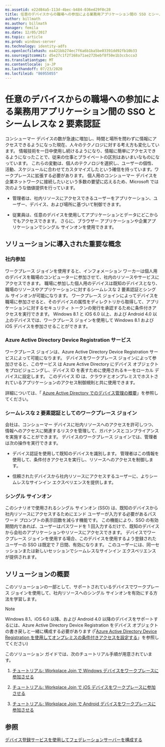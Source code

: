 ```yaml
---
ms.assetid: e22d84a5-113d-4bec-b484-036ed29f0c28
title: 任意のデバイスからの職場への参加による業務用アプリケーション間の SSO とシームレスな 2 要素認証
author: billmath
ms.author: billmath
manager: femila
ms.date: 12/05/2017
ms.topic: article
ms.prod: windows-server
ms.technology: identity-adfs
ms.openlocfilehash: ea421bb274ec7f6a6b1ba5be03391dd92fb10b33
ms.sourcegitcommit: d5e27c1f2f168a71ae272bebf8f50e1b3ccbcca3
ms.translationtype: MT
ms.contentlocale: ja-JP
ms.lasthandoff: 07/23/2020
ms.locfileid: "86955055"
---
```

# <a name="join-to-workplace-from-any-device-for-sso-and-seamless-second-factor-authentication-across-company-applications"></a>任意のデバイスからの職場への参加による業務用アプリケーション間の SSO とシームレスな 2 要素認証



コンシューマー デバイスの数が急速に増加し、時間と場所を問わずに情報にアクセスできるようになった現在、人々のテクノロジに対する考え方も変化しています。 情報技術を一日中使用し続けるようになり、情報に簡単にアクセスできるようになったことで、従来の仕事とプライベートの区別はあいまいなものになっています。 これらの変動は、個人のテクノロジを選択し、ユーザーの個性、活動、スケジュールに合わせてカスタマイズしたという確信を持っています。ワークプレースに拡張する必要があります。 個人用のコンシューマー デバイスを企業ネットワークに接続したいという多数の要望に応えるため、Microsoft では次のような価値提供を行っています。

-   管理者は、社内リソースにアクセスできるユーザーをアプリケーション、ユーザー、デバイス、および場所に基づいて制御できます。

-   従業員は、任意のデバイスを使用してアプリケーションとデータにどこからでもアクセスできます。 さらに、ブラウザー アプリケーションや企業アプリケーションでシングル サインオンを使用できます。

## <a name="key-concepts-introduced-in-the-solution"></a>ソリューションに導入された重要な概念

### <a name="workplace-join"></a>社内参加
ワークプレース ジョインを使用すると、インフォメーション ワーカーは個人用のデバイスを職場のコンピューターに参加させて、社内のリソースやサービスにアクセスできます。 職場に参加した個人用のデバイスは既知のデバイスとなり、職場のリソースやアプリケーションに対するシームレスな 2 要素認証とシングル サインオンが可能になります。 ワークプレース ジョインによってデバイスを職場に参加させると、そのデバイスの属性をディレクトリから取得して、アプリケーションに対するセキュリティ トークンの発行を承認するために条件付きアクセスを実行できます。 Windows 8.1 と iOS 6.0 以上、および Android 4.0 以上のデバイスでは、ワークプレース ジョインを使用して Windows 8.1 および iOS デバイスを参加させることができます。

### <a name="azure-active-directory-device-registration-service"></a><a name="BKMK_DRS"></a>Azure Active Directory Device Registration サービス
ワークプレース ジョインは、Azure Active Directory Device Registration サービスによって可能になります。 デバイスをワークプレース ジョインによって参加させると、このサービス は Azure Active Directory にデバイス オブジェクトをプロビジョニングし、デバイス ID を表すために使用されるキーをローカル デバイスに設定します。 このデバイス ID は、クラウドとオンプレミスでホストされているアプリケーションのアクセス制御規則と共に使用できます。

詳細については、「 [Azure Active Directory でのデバイス管理の概要](/azure/active-directory/device-management-introduction)」を参照してください。

### <a name="workplace-join-as-a-seamless-second-factor-authentication"></a>シームレスな 2 要素認証としてのワークプレース ジョイン
会社は、コンシューマー デバイスに社内リソースへのアクセスを許可しつつ、情報へのアクセスに関連するリスクを管理して、ガバナンスとコンプライアンスを実施することができます。 デバイスのワークプレース ジョインでは、管理者は次の操作を実行できます。

-   デバイス認証を使用して既知のデバイスを識別します。 管理者はこの情報を使用して、条件付きアクセスを実行し、リソースへのアクセスを制御します。

-   信頼されたデバイスから社内リソースにアクセスするユーザーに、よりシームレスなサインイン エクスペリエンスを提供します。

### <a name="single-sign-on"></a>シングル サインオン
このシナリオで使用されるシングル サインオン (SSO) は、既知のデバイスから社内リソースにアクセスするためにエンド ユーザーが入力する必要があるパスワード プロンプトの表示回数を減らす機能です。 この機能により、SSO の有効期間内であれば、ユーザーはパスワードを 1 回入力するだけで、既知のデバイスから会社のアプリケーションやリソースにアクセスできます。 デバイスでワークプレース ジョインを使用する場合、このデバイスを使用するよう登録されたユーザーの SSO は既定で 7 日間、有効になります。 このユーザーには、同一セッションまたは新しいセッションでシームレスなサインイン エクスペリエンスが提供されます。

## <a name="solution-overview"></a>ソリューションの概要
このソリューションの一部として、サポートされているデバイスでワークプレース ジョインを使用して、社内リソースへのシングル サインオンを有効にする方法を学習します。

> [!NOTE]
> Windows 8.1、iOS 6.0 以降、および Android 4.0 以降のデバイスをサポートするには、Azure Active Directory Device Registration をデバイス オブジェクトの書き戻しと一緒に構成する必要があります (「[Azure Active Directory Device Registration を使用してオンプレミスの条件付きアクセスを設定する](/previous-versions/azure/dn788908(v=azure.100))」を参照してください)

このソリューション ガイドでは、次のチュートリアル手順が用意されています。

1.  [チュートリアル: Workplace Join で Windows デバイスをワークプレースに参加させる](../../ad-fs/operations/Walkthrough--Workplace-Join-with-a-Windows-Device.md)

2.  [チュートリアル: Workplace Join で iOS デバイスをワークプレースに参加させる](../../ad-fs/operations/Walkthrough--Workplace-Join-with-an-iOS-Device.md)

3.  [チュートリアル: Workplace Join で Android デバイスをワークプレースに参加させる](../../ad-fs/operations/walkthrough--workplace-join-to-an-android-device.md)

## <a name="see-also"></a>参照
[デバイス登録サービスを使用してフェデレーションサーバーを構成する](../deployment/configure-a-federation-server-with-device-registration-service.md)
